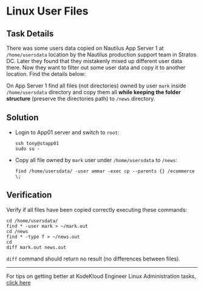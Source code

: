 # Linux User Files

## Task Details

There was some users data copied on Nautilus App Server 1 at `/home/usersdata` location by the Nautilus production support team in Stratos DC. Later they found that they mistakenly mixed up different user data there. Now they want to filter out some user data and copy it to another location. Find the details below:

On App Server 1 find all files (not directories) owned by user `mark` inside `/home/usersdata` directory and copy them all __while keeping the folder structure__ (preserve the directories path) to `/news` directory.

## Solution

* Login to App01 server and switch to `root`:

  ```UNIX
  ssh tony@stapp01
  sudo su -
  ```

* Copy all file owned by `mark` user under `/home/usersdata` to `/news`:

  ```UNIX
  find /home/usersdata/ -user ammar -exec cp --parents {} /ecommerce \;
  ```

## Verification

Verify if all files have been copied correctly executing these commands:

```UNIX
cd /home/usersdata/
find * -user mark > ~/mark.out
cd /news
find * -type f > ~/news.out
cd
diff mark.out news.out
```

`diff` command should return no result (no differences between files).

---
For tips on getting better at KodeKloud Engineer Linux Administration tasks, [click here](./README.md)
